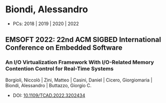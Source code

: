 # Biondi, Alessandro

* PCs: 2018 | 2019 | 2020 | 2022

## EMSOFT 2022: 22nd ACM SIGBED International Conference on Embedded Software

### An I/O Virtualization Framework With I/O-Related Memory Contention Control for Real-Time Systems
Borgioli, Niccolò | Zini, Matteo | Casini, Daniel | Cicero, Giorgiomaria | Biondi, Alessandro | Buttazzo, Giorgio C.
* DOI: [10.1109/TCAD.2022.3202434](https://doi.org/10.1109/TCAD.2022.3202434)


